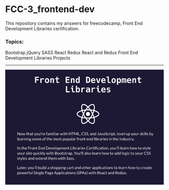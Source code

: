 # FCC-3_frontend-dev
This repository contains my answers for freecodecamp, Front End Development Libraries certification.
### Topics:
Bootstrap
jQuery
SASS
React
Redux
React and Redux
Front End Development Libraries Projects

*** 
![](images/ss1.png)
